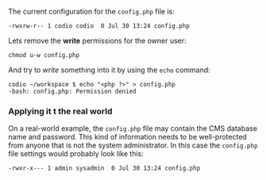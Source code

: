 The current configuration for the `config.php` file is:

```
-rwxrw-r-- 1 codio codio  0 Jul 30 13:24 config.php
```

Lets remove the __write__ permissions for the owner user:

```
chmod u-w config.php
```

And try to _write_ something into it by using the `echo` command:

```
codio ~/workspace $ echo "<php ?>" > config.php
-bash: config.php: Permission denied
```

### Applying it t the real world
On a real-world example, the `config.php` file may contain the CMS database name and password. This kind of information needs to be well-protected from anyone that is not the system administrator. In this case the `config.php` file settings would probably look like this:

```
-rwxr-x--- 1 admin sysadmin  0 Jul 30 13:24 config.php
```